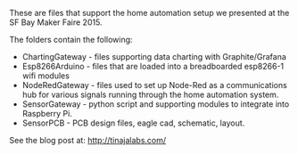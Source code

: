 These are files that support the home automation setup we presented at the SF Bay Maker Faire 2015.

The folders contain the following:

* ChartingGateway - files supporting data charting with Graphite/Grafana
* Esp8266Arduino - files that are loaded into a breadboarded esp8266-1 wifi modules
* NodeRedGateway - files used to set up Node-Red as a communications hub for various signals running through the home automation system.
* SensorGateway - python script and supporting modules to integrate into Raspberry Pi.
* SensorPCB - PCB design files, eagle cad, schematic, layout. 

See the blog post at: http://tinajalabs.com/